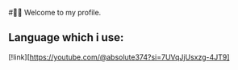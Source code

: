 #🤙🏼 Welcome to my profile. 
## Language which i use:
[!link][https://youtube.com/@absolute374?si=7UVqJjUsxzg-4JT9]